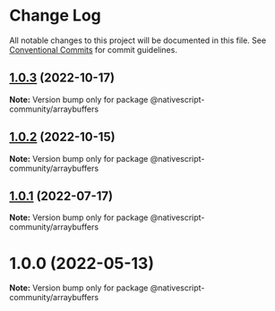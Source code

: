 # Change Log

All notable changes to this project will be documented in this file.
See [Conventional Commits](https://conventionalcommits.org) for commit guidelines.

## [1.0.3](https://github.com/nativescript-community/arraybuffers/compare/v1.0.2...v1.0.3) (2022-10-17)

**Note:** Version bump only for package @nativescript-community/arraybuffers





## [1.0.2](https://github.com/nativescript-community/arraybuffers/compare/v1.0.1...v1.0.2) (2022-10-15)

**Note:** Version bump only for package @nativescript-community/arraybuffers





## [1.0.1](https://github.com/nativescript-community/arraybuffers/compare/v1.0.0...v1.0.1) (2022-07-17)

**Note:** Version bump only for package @nativescript-community/arraybuffers





# 1.0.0 (2022-05-13)

**Note:** Version bump only for package @nativescript-community/arraybuffers
